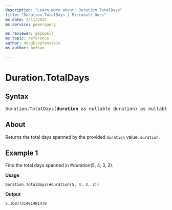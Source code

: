 ```yaml
---
description: "Learn more about: Duration.TotalDays"
title: "Duration.TotalDays | Microsoft Docs"
ms.date: 3/11/2022
ms.service: powerquery

ms.reviewer: gepopell
ms.topic: reference
author: dougklopfenstein
ms.author: bezhan

---
```

# Duration.TotalDays

## Syntax

<pre>
Duration.TotalDays(<b>duration</b> as nullable duration) as nullable number
</pre>
  
## About

Returns the total days spanned by the provided `duration` value, `duration`.

## Example 1

Find the total days spanned in #duration(5, 4, 3, 2).

**Usage**

```powerquery-m
Duration.TotalDays(#duration(5, 4, 3, 2))
```

**Output**

`5.1687731481481478`
